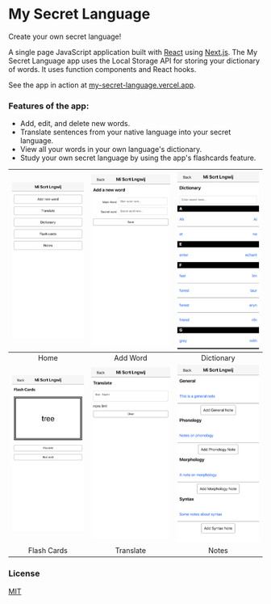 # My Secret Language

Create your own secret language!

A single page JavaScript application built with [React](https://reactjs.org) using [Next.js](https://nextjs.org/). The My Secret Language app uses the Local Storage API for storing your dictionary of words. It uses function components and React hooks.

See the app in action at [my-secret-language.vercel.app](https://my-secret-language.vercel.app/).

### Features of the app:

- Add, edit, and delete new words.
- Translate sentences from your native language into your secret language.
- View all your words in your own language's dictionary.
- Study your own secret language by using the app's flashcards feature.

|    ![App Home](docs/screenshots/home.png)     | ![App Home](docs/screenshots/add-word.png)  | ![App Home](docs/screenshots/dictionary.png) |
| :-------------------------------------------: | :-----------------------------------------: | :------------------------------------------: |
|                     Home                      |                  Add Word                   |                  Dictionary                  |
| ![App Home](docs/screenshots/flash-cards.png) | ![App Home](docs/screenshots/translate.png) |   ![App Home](docs/screenshots/notes.png)    |
|                  Flash Cards                  |                  Translate                  |                    Notes                     |

### License

[MIT](/LICENSE)
